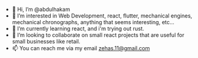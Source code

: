 - 👋 Hi, I’m @abdulhakam
- 👀 I’m interested in Web Development, react, flutter, mechanical engines, mechanical chronographs, anything that seems interesting, etc...
- 🌱 I’m currently learning react, and i'm trying out rust.
- 💞️ I’m looking to collaborate on small react projects that are useful for small businesses like retail.
- 📫 You can reach me via my email zehas.11@gmail.com

<!---
abdulhakam/abdulhakam is a ✨ special ✨ repository because its `README.md` (this file) appears on your GitHub profile.
You can click the Preview link to take a look at your changes.
--->
